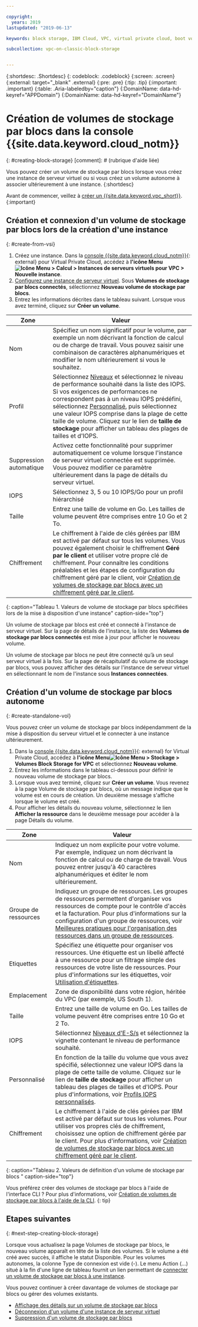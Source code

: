 ```yaml
---

copyright:
  years: 2019
lastupdated: "2019-06-13"

keywords: block storage, IBM Cloud, VPC, virtual private cloud, boot volume, data volume, volume, data storage, VSI, virtual server instance, instance, IOPS

subcollection: vpc-on-classic-block-storage


---
```


{:shortdesc: .Shortdesc}
{: codeblock: .codeblock}
{:screen: .screen}
{:external: target="_blank" .external}
{:pre: .pre}
{:tip: .tip}
{:important: .important}
{:table: .Aria-labeledby="caption"}
{:DomainName: data-hd-keyref="APPDomain"}
{:DomainName: data-hd-keyref="DomainName"}

# Création de volumes de stockage par blocs dans la console {{site.data.keyword.cloud_notm}}
{: #creating-block-storage}
[comment]: # (rubrique d'aide liée)

Vous pouvez créer un volume de stockage par blocs lorsque vous créez une instance de serveur virtuel ou si vous créez un volume autonome à associer ultérieurement à une instance.
{:shortdesc}

Avant de commencer, veillez à [créer un {{site.data.keyword.vpc_short}}](/docs/vpc-on-classic?topic=vpc-on-classic-getting-started).
{:important}

## Création et connexion d'un volume de stockage par blocs lors de la création d'une instance 
{: #create-from-vsi}

1. Créez une instance. Dans la [console {{site.data.keyword.cloud_notm}}](https://{DomainName}/vpc){: external} pour Virtual Private Cloud, accédez à **l'icône Menu![Icône Menu](../../icons/icon_hamburger.svg) > Calcul > Instances de serveurs virtuels pour VPC > Nouvelle instance**.
1. [Configurez une instance de serveur virtuel](/docs/vpc-on-classic-vsi?topic=vpc-on-classic-vsi-creating-virtual-servers). Sous **Volumes de stockage par blocs connectés**, sélectionnez **Nouveau volume de stockage par blocs**.
1. Entrez les informations décrites dans le tableau suivant. Lorsque vous avez terminé, cliquez sur **Créer un volume**.

| Zone | Valeur |
|-------|-------|
| Nom | Spécifiez un nom significatif pour le volume, par exemple un nom décrivant la fonction de calcul ou de charge de travail. Vous pouvez saisir une combinaison de caractères alphanumériques et modifier le nom ultérieurement si vous le souhaitez. |
| Profil | Sélectionnez [Niveaux](/docs/vpc-on-classic-block-storage?topic=vpc-on-classic-block-storage-block-storage-profiles#tiers) et sélectionnez le niveau de performance souhaité dans la liste des IOPS. Si vos exigences de performances ne correspondent pas à un niveau IOPS prédéfini, sélectionnez [Personnalisé](/docs/vpc-on-classic-block-storage?topic=vpc-on-classic-block-storage-block-storage-profiles#custom), puis sélectionnez une valeur IOPS comprise dans la plage de cette taille de volume. Cliquez sur le lien de **taille de stockage** pour afficher un tableau des plages de tailles et d'IOPS. |
| Suppression automatique | Activez cette fonctionnalité pour supprimer automatiquement ce volume lorsque l'instance de serveur virtuel connectée est supprimée. Vous pouvez modifier ce paramètre ultérieurement dans la page de détails du serveur virtuel. |
| IOPS | Sélectionnez 3, 5 ou 10 IOPS/Go pour un profil hiérarchisé |
| Taille | Entrez une taille de volume en Go. Les tailles de volume peuvent être comprises entre 10 Go et 2 To. |
| Chiffrement | Le chiffrement à l'aide de clés gérées par IBM est activé par défaut sur tous les volumes. Vous pouvez également choisir le chiffrement **Géré par le client** et utiliser votre propre clé de chiffrement. Pour connaître les conditions préalables et les étapes de configuration du chiffrement géré par le client, voir [Création de volumes de stockage par blocs avec un chiffrement géré par le client](/docs/vpc-on-classic-block-storage?topic=vpc-on-classic-block-storage-block-storage-encryption). |
{: caption="Tableau 1. Valeurs de volume de stockage par blocs spécifiées lors de la mise à disposition d'une instance" caption-side="top"}

Un volume de stockage par blocs est créé et connecté à l'instance de serveur virtuel. Sur la page de détails de l'instance, la liste des **Volumes de stockage par blocs connectés** est mise à jour pour afficher le nouveau volume. 

Un volume de stockage par blocs ne peut être connecté qu’à un seul serveur virtuel à la fois. Sur la page de récapitulatif du volume de stockage par blocs, vous pouvez afficher des détails sur l'instance de serveur virtuel en sélectionnant le nom de l'instance sous **Instances connectées**. 

## Création d'un volume de stockage par blocs autonome 
{: #create-standalone-vol}

Vous pouvez créer un volume de stockage par blocs indépendamment de la mise à disposition du serveur virtuel et le connecter à une instance ultérieurement. 

1. Dans la [console {{site.data.keyword.cloud_notm}}](https://{DomainName}/vpc){: external} for Virtual Private Cloud, accédez à **l'icône Menu![Icône Menu](../../icons/icon_hamburger.svg) > Stockage > Volumes Block Storage for VPC** et sélectionnez **Nouveau volume**.
1. Entrez les informations dans le tableau ci-dessous pour définir le nouveau volume de stockage par blocs. 
1. Lorsque vous avez terminé, cliquez sur **Créer un volume**. Vous revenez à la page Volume de stockage par blocs, où un message indique que le volume est en cours de création. Un deuxième message s'affiche lorsque le volume est créé. 
1. Pour afficher les détails du nouveau volume, sélectionnez le lien **Afficher la ressource** dans le deuxième message pour accéder à la page Détails du volume. 

| Zone | Valeur |
|-------|-------|
| Nom | Indiquez un nom explicite pour votre volume. Par exemple, indiquez un nom décrivant la fonction de calcul ou de charge de travail. Vous pouvez entrer jusqu'à 40 caractères alphanumériques et éditer le nom ultérieurement. |
| Groupe de ressources | Indiquez un groupe de ressources. Les groupes de ressources permettent d'organiser vos ressources de compte pour le contrôle d'accès et la facturation. Pour plus d'informations sur la configuration d'un groupe de ressources, voir [Meilleures pratiques pour l'organisation des ressources dans un groupe de ressources](/docs/resources?topic=resources-bp_resourcegroups#setuprgs).|
| Etiquettes | Spécifiez une étiquette pour organiser vos ressources. Une étiquette est un libellé affecté à une ressource pour un filtrage simple des ressources de votre liste de ressources. Pour plus d'informations sur les étiquettes, voir [Utilisation d'étiquettes](/docs/resources?topic=resources-tag). |
| Emplacement | Zone de disponibilité dans votre région, héritée du VPC (par exemple, US South 1). |
| Taille | Entrez une taille de volume en Go. Les tailles de volume peuvent être comprises entre 10 Go et 2 To. |
| IOPS | Sélectionnez [Niveaux d'E-S/s](/docs/vpc-on-classic-block-storage?topic=vpc-on-classic-block-storage-block-storage-profiles#tiers) et sélectionnez la vignette contenant le niveau de performance souhaité. |
| Personnalisé |En fonction de la taille du volume que vous avez spécifié, sélectionnez une valeur IOPS dans la plage de cette taille de volume. Cliquez sur le lien de **taille de stockage** pour afficher un tableau des plages de tailles et d'IOPS. Pour plus d'informations, voir [Profils IOPS personnalisés](/docs/vpc-on-classic-block-storage?topic=vpc-on-classic-block-storage-block-storage-profiles#custom). |
| Chiffrement | Le chiffrement à l'aide de clés gérées par IBM est activé par défaut sur tous les volumes. Pour utiliser vos propres clés de chiffrement, choisissez une option de chiffrement gérée par le client. Pour plus d'informations, voir [Création de volumes de stockage par blocs avec un chiffrement géré par le client](/docs/vpc-on-classic-block-storage?topic=vpc-on-classic-block-storage-block-storage-encryption).|
{: caption="Tableau 2. Valeurs de définition d'un volume de stockage par blocs " caption-side="top"}

Vous préférez créer des volumes de stockage par blocs à l'aide de l'interface CLI ? Pour plus d'informations, voir [Création de volumes de stockage par blocs à l'aide de la CLI](/docs/vpc-on-classic-block-storage?topic=vpc-on-classic-block-storage-creating-block-storage-cli).
{: tip}

## Etapes suivantes
{: #next-step-creating-block-storage}

Lorsque vous actualisez la page Volumes de stockage par blocs, le nouveau volume apparaît en tête de la liste des volumes. Si le volume a été créé avec succès, il affiche le statut Disponible. Pour les volumes autonomes, la colonne Type de connexion est vide (-). Le menu Action (...) situé à la fin d'une ligne de tableau fournit un lien permettant de [connecter un volume de stockage par blocs à une instance](/docs/vpc-on-classic-block-storage?topic=vpc-on-classic-block-storage-attaching-block-storage).

Vous pouvez continuer à créer davantage de volumes de stockage par blocs ou gérer des volumes existants. 

* [Affichage des détails sur un volume de stockage par blocs ](/docs/vpc-on-classic-block-storage?topic=vpc-on-classic-block-storage-viewing-block-storage)
* [Déconnexion d'un volume d'une instance de serveur virtuel](/docs/vpc-on-classic-block-storage?topic=vpc-on-classic-block-storage-managing-block-storage#detach) 
* [Suppression d'un volume de stockage par blocs ](/docs/vpc-on-classic-block-storage?topic=vpc-on-classic-block-storage-managing-block-storage#delete)
